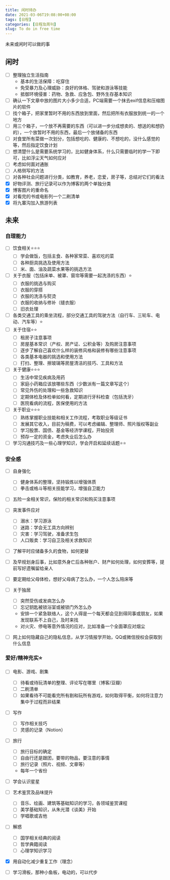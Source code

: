 ```yaml
---
title: 闲时待办
date: 2021-03-06T19:08:00+08:00
tags: [日程]
categories: [日程及周刊]
slug: To do in free time
---
```


未来或闲时可以做的事

<!--more-->

## 闲时

- [ ] 整理独立生活指南
  - 基本的生活保障：吃穿住
  - 免受暴力及心理威胁：良好的体格、驾驶和游泳等技能
  - 抵御环境侵害：药物、急救、应急包、野外生存基本知识
- [ ] 确认一下文章中放的图片大小多少合适，PC端需要一个抹去exif信息和压缩图片的软件
- [ ] 找个箱子，把家里暂时不用的东西放到里面，然后把所有衣服放到统一的一个地方
- [ ] 用三个箱子，一个放不再需要的东西（可以进一步分成想卖的、想送的和想扔的），一个放暂时不用的东西，最后一个放储备的东西
- [ ] 对食堂所有菜做一次划分，包括想吃的、健康的、不想吃的，没什么感觉的等，然后指定饮食计划
- [ ] 想清楚什么是需要系统学习的，比如健身体系，什么只需要临时的学一下即可，比如浮尘天气如何应对
- [ ] 考虑如何面对通胀
- [ ] 人格侧写的方法
- [ ] 对各种社会问题进行分类，如教育，养老，恋爱，房子等，总结对它们的看法
- [x] 好物评测、旅行记录可以作为博客的两个单独分类
- [x] 博客图片的重命名
- [x] 对看完的书或电影列一个二刷清单
- [x] 将九寨沟加入旅游列表

## 未来

### 自理能力

- [ ] 饮食相关:star::star::star:
  - [ ] 学会做饭，包括主食、各种家常菜、喜欢吃的菜
  - [ ] 各种厨具挑选及使用方法
  - [ ] 米、面、油及蔬菜水果等的挑选方法
- [ ] 关于衣服（包括床单、被罩、窗帘等需要一起洗涤的东西）:star:
  - [ ] 衣服的挑选与购买
  - [ ] 衣服的穿搭
  - [ ] 衣服的洗涤与熨烫
  - [ ] 衣服的收纳与修补（缝衣服）
  - [ ] 旧衣处理
- [ ] 各类交通工具的乘坐流程，部分交通工具的驾驶方法（自行车、三轮车、电动、汽车等）:star:
- [ ] 关于住宿:star::star:
  - [ ] 租房子注意事项
  - [ ] 房屋基本常识（产权、房产证、公积金等）及购房注意事项
  - [ ] 逐步了解自己喜欢什么样的装修风格和装修有哪些注意事项
  - [ ] 各类基本电器的挑选和使用方法
  - [ ] 打扫、整理、擦玻璃等房屋清洁的技巧、工具和方法
- [ ] 关于健康:star::star::star:
  - [ ] 生活中常见疾病及用药
  - [ ] 家庭小药箱应该放哪些东西（少数派有一篇文章写这个）
  - [ ] 常见外伤的处理和一些急救知识
  - [ ] 定期体检及体检单如何看，定期进行牙科检查（包括洗牙）
  - [ ] 医院看病的流程，医保使用的方法
- [ ] 关于职业:star::star::star:
  - [ ] 熟练掌握职业技能和相关工作流程，考取职业等级证书
  - [ ] 发展其它收入，目前为稿费，可以考虑编辑、整理师、照片版权等副业
  - [ ] 学习股票、国债、基金等经济学课程，开始投资
  - [ ] 预存一定的资金，考虑失业后怎么办
- [ ] 学习沟通技巧及一些心理学知识，学会开启和延续话题:star::star:

### 安全感

- [ ] 自身强化

  - [ ] 健身体系的整理，坚持锻炼以增强体质
  - [ ] 拳击或格斗等相关技能学习，增强自卫能力

- [ ] 五险一金相关常识，保险的相关常识和购买注意事项

- [ ] 突发事件应对

  - [ ] 溺水：学习游泳
  - [ ] 迷路：学会无工具方向辨别
  - [ ] 灾害：学习驾驶，准备求生包
  - [ ] 人口贩卖：学习自卫及相关求救知识

- [ ] 了解平时应储备多久的食物，如何更替

- [ ] 及早规划身后事，比如意外身亡后各种账户、财产如何处理，如何安葬等，提前写好遗嘱留给亲人

- [ ] 要定期给父母体检，想好父母病了怎么办，一个人怎么陪床等

- [ ] 关于独居

  - [ ] 突然受伤或发病怎么办
  - [ ] 忘记钥匙被锁浴室或被锁门外怎么办

  - 安排一个紧急联络人，这个人得是一个每天都会见到得同事或朋友，如果发现联系不上自己，及时来找
  - 对火灾、停电等意外情况的应对，比如准备一个全面罩应对烟尘

- [ ] 网上如何隐藏自己的隐私信息，从学习情报学开始，QQ或微信授权会获取到什么信息

### 爱好/精神充实:star:

- [ ] 电影、游戏、剧集

  - [ ] 待看或待玩清单的整理、评论写在哪里（博客/豆瓣）
  - [ ] 二刷清单
  - [ ] 如果看待不可能看完所有剧和玩所有游戏，如何取得平衡，如何将注意力集中于过程而非结果

- [ ] 写作

  - [ ] 写作相关技巧
  - [ ] 灵感的记录（Notion）

- [ ] 旅行

  - [ ] 旅行目标的确定
  - [ ] 自由行还是跟团，要带的物品，要注意的事情
  - [ ] 旅行记录（照片、视频、文章等）

  - 每年一个省份

- [ ] 学会认识星星

- [ ] 艺术鉴赏及品味提升

  - [ ] 音乐、绘画、建筑等基础知识的学习，各领域鉴赏课程
  - [ ] 美学基础知识，从朱光潜《谈美》开始
  - [ ] 学唱歌或吉他

- [ ] 解惑

  - [ ] 国学相关经典的阅读
  - [ ] 哲学典籍阅读
  - [ ] 心理学知识学习

- [x] 用自动化减少重复工作（理念）

- [ ] 学习滑板，那种小鱼板，电动的，可以代步